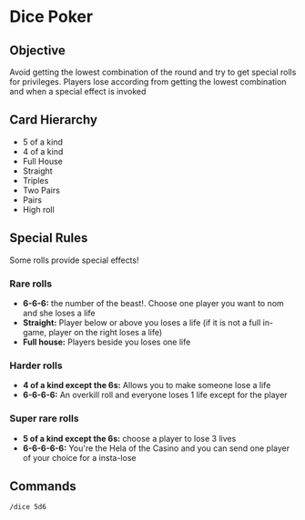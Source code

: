 # Dice Poker

## Objective

Avoid getting the lowest combination of the round and try to get special rolls for privileges.
Players lose according from getting the lowest combination and when a special effect is invoked

## Card Hierarchy

- 5 of a kind
- 4 of a kind
- Full House
- Straight
- Triples
- Two Pairs
- Pairs
- High roll

## Special Rules

Some rolls provide special effects!

### Rare rolls

- **6-6-6:** the number of the beast!. Choose one player you want to nom and she loses a life
- **Straight:** Player below or above you loses a life (if it is not a full in-game, player on the right loses a life)
- **Full house:** Players beside you loses one life

### Harder rolls

- **4 of a kind except the 6s:** Allows you to make someone lose a life
- **6-6-6-6:** An overkill roll and everyone loses 1 life except for the player
### Super rare rolls

- **5 of a kind except the 6s:** choose a player to lose 3 lives
- **6-6-6-6-6:** You're the Hela of the Casino and you can send one player of your choice for a insta-lose

## Commands

```
/dice 5d6
```
